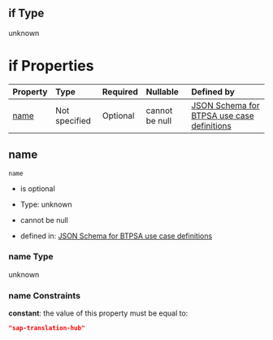 ## if Type

unknown

# if Properties

| Property      | Type          | Required | Nullable       | Defined by                                                                                                                                                                                                        |
| :------------ | :------------ | :------- | :------------- | :---------------------------------------------------------------------------------------------------------------------------------------------------------------------------------------------------------------- |
| [name](#name) | Not specified | Optional | cannot be null | [JSON Schema for BTPSA use case definitions](btpsa-usecase-properties-services-items-allof-2-then-allof-47-if-properties-name.md "undefined#/properties/services/items/allOf/2/then/allOf/47/if/properties/name") |

## name



`name`

*   is optional

*   Type: unknown

*   cannot be null

*   defined in: [JSON Schema for BTPSA use case definitions](btpsa-usecase-properties-services-items-allof-2-then-allof-47-if-properties-name.md "undefined#/properties/services/items/allOf/2/then/allOf/47/if/properties/name")

### name Type

unknown

### name Constraints

**constant**: the value of this property must be equal to:

```json
"sap-translation-hub"
```
